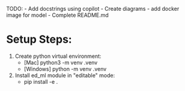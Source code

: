 TODO:
    - Add docstrings using copilot
    - Create diagrams
    - add docker image for model
    - Complete README.md

# Setup Steps:
1) Create python virtual environment:
    - [Mac] python3 -m venv .venv
    - [Windows] python -m venv .venv
2) Install ed_ml module in "editable" mode:
    - pip install -e .
